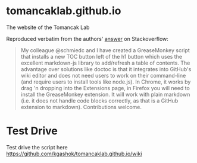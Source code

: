 # tomancaklab.github.io
The website of the Tomancak Lab


Reproduced verbatim from the authors' [answer](https://stackoverflow.com/a/29012394/307454) on Stackoverflow: 

> My colleague @schmiedc and I have created a GreaseMonkey script that installs a new TOC button left of the h1 button which uses the excellent markdown-js library to add/refresh a table of contents.
> The advantage over solutions like doctoc is that it integrates into GitHub's wiki editor and does not need users to work on their command-line (and require users to install tools like node.js). In Chrome, it works by drag 'n dropping into the Extensions page, in Firefox you will need to install the GreaseMonkey extension.
> It will work with plain markdown (i.e. it does not handle code blocks correctly, as that is a GitHub extension to markdown). Contributions welcome.


# Test Drive

Test drive the script here https://github.com/kgashok/tomancaklab.github.io/wiki
